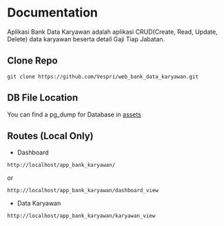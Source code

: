# Documentation

Aplikasi Bank Data Karyawan adalah aplikasi CRUD(Create, Read, Update, Delete) data karyawan beserta detail Gaji Tiap Jabatan.

## Clone Repo

```
git clone https://github.com/Vespri/web_bank_data_karyawan.git
```

## DB File Location

You can find a pg_dump for Database in [assets](https://github.com/Vespri/web_bank_data_karyawan/tree/main/assets/database)

## Routes (Local Only)

-  Dashboard
```
http://localhost/app_bank_karyawan/
```
or 
```
http://localhost/app_bank_karyawan/dashboard_view
```

-  Data Karyawan
```
http://localhost/app_bank_karyawan/karyawan_view
```
